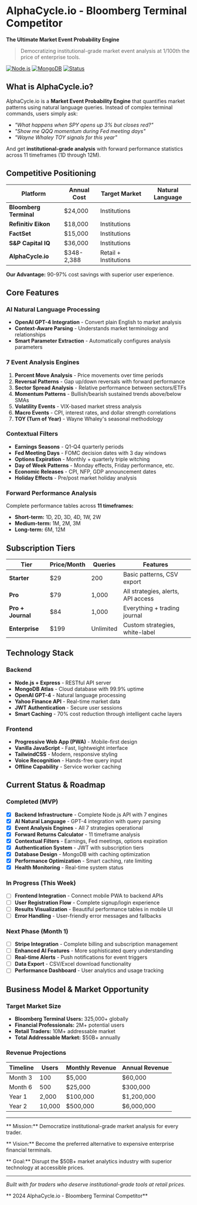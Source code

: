 ﻿#  AlphaCycle.io - Bloomberg Terminal Competitor

**The Ultimate Market Event Probability Engine**

> Democratizing institutional-grade market event analysis at 1/100th the price of enterprise tools.

[![Node.js](https://img.shields.io/badge/Node.js-18%2B-green)](https://nodejs.org/)
[![MongoDB](https://img.shields.io/badge/MongoDB-6.0%2B-green)](https://www.mongodb.com/)
[![Status](https://img.shields.io/badge/Status-MVP%20Complete-success)](https://github.com/cryptomike888/AlphaCycle.io)

##  **What is AlphaCycle.io?**

AlphaCycle.io is a **Market Event Probability Engine** that quantifies market patterns using natural language queries. Instead of complex terminal commands, users simply ask:

- *"What happens when SPY opens up 3% but closes red?"*
- *"Show me QQQ momentum during Fed meeting days"*
- *"Wayne Whaley TOY signals for this year"*

And get **institutional-grade analysis** with forward performance statistics across 11 timeframes (1D through 12M).

##  **Competitive Positioning**

| Platform | Annual Cost | Target Market | Natural Language |
|----------|-------------|---------------|------------------|
| **Bloomberg Terminal** | $24,000 | Institutions |  |
| **Refinitiv Eikon** | $18,000 | Institutions |  |
| **FactSet** | $15,000 | Institutions |  |
| **S&P Capital IQ** | $36,000 | Institutions |  |
| **AlphaCycle.io** | $348-2,388 | Retail + Institutions |  |

**Our Advantage:** 90-97% cost savings with superior user experience.

##  **Core Features**

###  **AI Natural Language Processing**
- **OpenAI GPT-4 Integration** - Convert plain English to market analysis
- **Context-Aware Parsing** - Understands market terminology and relationships
- **Smart Parameter Extraction** - Automatically configures analysis parameters

###  **7 Event Analysis Engines**

1. **Percent Move Analysis** - Price movements over time periods
2. **Reversal Patterns** - Gap up/down reversals with forward performance
3. **Sector Spread Analysis** - Relative performance between sectors/ETFs
4. **Momentum Patterns** - Bullish/bearish sustained trends above/below SMAs
5. **Volatility Events** - VIX-based market stress analysis
6. **Macro Events** - CPI, interest rates, and dollar strength correlations
7. **TOY (Turn of Year)** - Wayne Whaley's seasonal methodology

###  **Contextual Filters**
- **Earnings Seasons** - Q1-Q4 quarterly periods
- **Fed Meeting Days** - FOMC decision dates with 3 day windows
- **Options Expiration** - Monthly + quarterly triple witching
- **Day of Week Patterns** - Monday effects, Friday performance, etc.
- **Economic Releases** - CPI, NFP, GDP announcement dates
- **Holiday Effects** - Pre/post market holiday analysis

###  **Forward Performance Analysis**
Complete performance tables across **11 timeframes:**
- **Short-term:** 1D, 2D, 3D, 4D, 1W, 2W
- **Medium-term:** 1M, 2M, 3M
- **Long-term:** 6M, 12M

##  **Subscription Tiers**

| Tier | Price/Month | Queries | Features |
|------|-------------|---------|----------|
| **Starter** | $29 | 200 | Basic patterns, CSV export |
| **Pro** | $79 | 1,000 | All strategies, alerts, API access |
| **Pro + Journal** | $84 | 1,000 | Everything + trading journal |
| **Enterprise** | $199 | Unlimited | Custom strategies, white-label |

##  **Technology Stack**

### **Backend**
- **Node.js + Express** - RESTful API server
- **MongoDB Atlas** - Cloud database with 99.9% uptime
- **OpenAI GPT-4** - Natural language processing
- **Yahoo Finance API** - Real-time market data
- **JWT Authentication** - Secure user sessions
- **Smart Caching** - 70% cost reduction through intelligent cache layers

### **Frontend** 
- **Progressive Web App (PWA)** - Mobile-first design
- **Vanilla JavaScript** - Fast, lightweight interface
- **TailwindCSS** - Modern, responsive styling
- **Voice Recognition** - Hands-free query input
- **Offline Capability** - Service worker caching

##  **Current Status & Roadmap**

###  **Completed (MVP)**
- [x] **Backend Infrastructure** - Complete Node.js API with 7 engines
- [x] **AI Natural Language** - GPT-4 integration with query parsing
- [x] **Event Analysis Engines** - All 7 strategies operational
- [x] **Forward Returns Calculator** - 11 timeframe analysis
- [x] **Contextual Filters** - Earnings, Fed meetings, options expiration
- [x] **Authentication System** - JWT with subscription tiers
- [x] **Database Design** - MongoDB with caching optimization
- [x] **Performance Optimization** - Smart caching, rate limiting
- [x] **Health Monitoring** - Real-time system status

###  **In Progress (This Week)**
- [ ] **Frontend Integration** - Connect mobile PWA to backend APIs
- [ ] **User Registration Flow** - Complete signup/login experience  
- [ ] **Results Visualization** - Beautiful performance tables in mobile UI
- [ ] **Error Handling** - User-friendly error messages and fallbacks

###  **Next Phase (Month 1)**
- [ ] **Stripe Integration** - Complete billing and subscription management
- [ ] **Enhanced AI Features** - More sophisticated query understanding
- [ ] **Real-time Alerts** - Push notifications for event triggers
- [ ] **Data Export** - CSV/Excel download functionality
- [ ] **Performance Dashboard** - User analytics and usage tracking

##  **Business Model & Market Opportunity**

### **Target Market Size**
- **Bloomberg Terminal Users:** 325,000+ globally
- **Financial Professionals:** 2M+ potential users
- **Retail Traders:** 10M+ addressable market
- **Total Addressable Market:** $50B+ annually

### **Revenue Projections**
| Timeline | Users | Monthly Revenue | Annual Revenue |
|----------|--------|----------------|---------------|
| Month 3 | 100 | $5,000 | $60,000 |
| Month 6 | 500 | $25,000 | $300,000 |
| Year 1 | 2,000 | $100,000 | $1,200,000 |
| Year 2 | 10,000 | $500,000 | $6,000,000 |

---

** Mission:** Democratize institutional-grade market analysis for every trader.

** Vision:** Become the preferred alternative to expensive enterprise financial terminals.

** Goal:** Disrupt the $50B+ market analytics industry with superior technology at accessible prices.

---

*Built with  for traders who deserve institutional-grade tools at retail prices.*

** 2024 AlphaCycle.io - Bloomberg Terminal Competitor**
